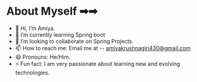 # About Myself ➡➡

- 👋 Hi, I’m Amiya.
- 🌱 I’m currently learning Spring boot
- 💞 I’m looking to collaborate on Spring Projects.
- 📫 How to reach me: Email me at -- amiyakrushnagiri430@gmail.com
- 😄 Pronouns: He/Him.
- ⚡ Fun fact: I am very passionate about learning new and evolving technologies.
